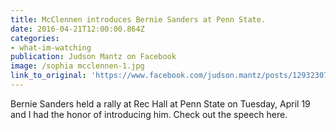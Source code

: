 ```yaml
---
title: McClennen introduces Bernie Sanders at Penn State.
date: 2016-04-21T12:00:00.864Z
categories: 
- what-im-watching
publication: Judson Mantz on Facebook
image: /sophia mcclennen-1.jpg
link_to_original: 'https://www.facebook.com/judson.mantz/posts/1293230787358105'
---
```



Bernie Sanders held a rally at Rec Hall at Penn State on Tuesday, April 19 and I had the honor of introducing him. Check out the speech here.